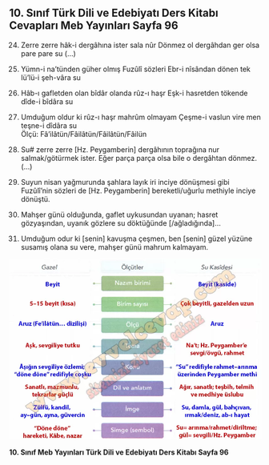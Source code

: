 ## 10. Sınıf Türk Dili ve Edebiyatı Ders Kitabı Cevapları Meb Yayınları Sayfa 96

24. Zerre zerre hâk-i dergâhına ister sala nûr Dönmez ol dergâhdan ger olsa pare pare su (…)  
 30. Yümn-i na’tünden güher olmış Fuzûlî sözleri Ebr-i nîsândan dönen tek lü’lü-i şeh-vâra su  
 31. Hâb-ı gafletden olan bîdâr olanda rûz-ı haşr Eşk-i hasretden tökende dîde-i bîdâra su  
 32. Umduğum oldur ki rûz-ı haşr mahrûm olmayam Çeşme-i vaslun vire men teşne-i dîdâra su  
 Ölçü: Fâ’ilâtün/Fâilâtün/Fâilâtün/Fâilün

24. Su# zerre zerre [Hz. Peygamberin] dergâhının toprağına nur salmak/götürmek ister. Eğer parça parça olsa bile o dergâhtan dönmez. (…)  
 30. Suyun nisan yağmurunda şahlara layık iri inciye dönüşmesi gibi Fuzûlî’nin sözleri de [Hz. Peygamberin] bereketli/uğurlu methiyle inciye dönüştü.  
 31. Mahşer günü olduğunda, gaflet uykusundan uyanan; hasret gözyaşından, uyanık gözlere su döktüğünde [/ağladığında]…  
 32. Umduğum odur ki [senin] kavuşma çeşmen, ben [senin] güzel yüzüne susamış olana su vere, mahşer günü mahrum kalmayam.

![](./image1.webp)

**10. Sınıf Meb Yayınları Türk Dili ve Edebiyatı Ders Kitabı Sayfa 96**